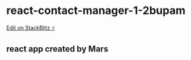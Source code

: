 # react-contact-manager-1-2bupam

[Edit on StackBlitz ⚡️](https://stackblitz.com/edit/react-contact-manager-1-2bupam)

## react app created by Mars